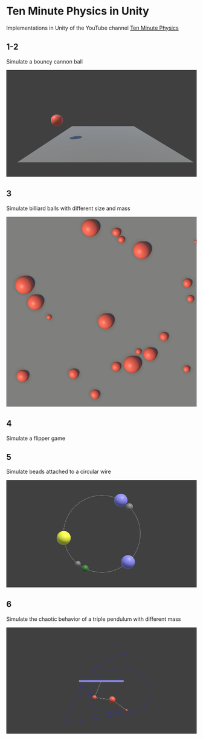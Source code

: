 # Ten Minute Physics in Unity

Implementations in Unity of the YouTube channel [Ten Minute Physics](https://www.youtube.com/channel/UCTG_vrRdKYfrpqCv_WV4eyA)


## 1-2

Simulate a bouncy cannon ball

![Bouncy ball](/_media/01-bouncy-ball.png?raw=true)

## 3

Simulate billiard balls with different size and mass

![Billiard balls](/_media/03-billiard.png?raw=true)


## 4 

Simulate a flipper game


## 5

Simulate beads attached to a circular wire

![Beads on wire](/_media/05-beads-on-wire.png?raw=true)


## 6

Simulate the chaotic behavior of a triple pendulum with different mass 

![Triple pendulum](/_media/06-triple-pendulum.png?raw=true)